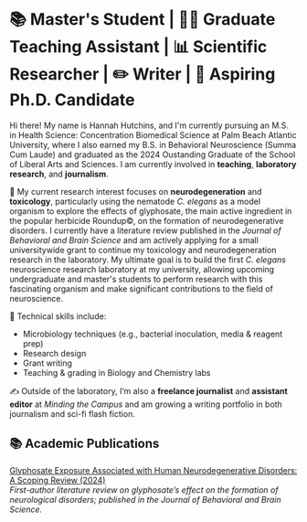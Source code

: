 #  📚 Master's Student | 👩‍🔬 Graduate Teaching Assistant | 📊 Scientific Researcher | ✏️ Writer | 🥼 Aspiring Ph.D. Candidate

Hi there! My name is Hannah Hutchins, and I'm currently pursuing an M.S. in Health Science: Concentration Biomedical Science at Palm Beach Atlantic University, where I also earned my B.S. in Behavioral Neuroscience (Summa Cum Laude) and graduated as the 2024 Oustanding Graduate of the School of Liberal Arts and Sciences. I am currently involved in **teaching**, **laboratory research**, and **journalism**.

🔬 My current research interest focuses on **neurodegeneration** and **toxicology**, particularly using the nematode *C. elegans* as a model organism to explore the effects of glyphosate, the main active ingredient in the popular herbicide Roundup©, on the formation of neurodegenerative disorders. I currently have a literature review published in the *Journal of Behavioral and Brain Science* and am actively applying for a small universitywide grant to continue my toxicology and neurodegeneration research in the laboratory. My ultimate goal is to build the first *C. elegans* neuroscience research laboratory at my university, allowing upcoming undergraduate and master's students to perform research with this fascinating organism and make significant contributions to the field of neuroscience.

🧪 Technical skills include:  
- Microbiology techniques (e.g., bacterial inoculation, media & reagent prep)  
- Research design
- Grant writing  
- Teaching & grading in Biology and Chemistry labs  

✍️ Outside of the laboratory, I’m also a **freelance journalist** and **assistant editor** at *Minding the Campus* and am growing a writing portfolio in both journalism and sci-fi flash fiction.

## 📚 Academic Publications

[ Glyphosate Exposure Associated with Human Neurodegenerative Disorders: A Scoping Review (2024)](HHneurolab/publications/glyphosate-summary.md)  
*First-author literature review on glyphosate’s effect on the formation of neurological disorders; published in the Journal of Behavioral and Brain Science.*


<!--
**HHneurolab/HHneurolab** is a ✨ _special_ ✨ repository because its `README.md` (this file) appears on your GitHub profile.

Here are some ideas to get you started:

- 🔭 I’m currently working on ...
- 🌱 I’m currently learning ...
- 👯 I’m looking to collaborate on ...
- 🤔 I’m looking for help with ...
- 💬 Ask me about ...
- 📫 How to reach me: ...
- 😄 Pronouns: ...
- ⚡ Fun fact: ...
-->
